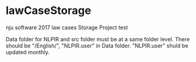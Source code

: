 # lawCaseStorage
nju software 2017 law cases Storage Project
test

Data folder for NLPIR and src folder must be at a same folder level. There should be "/English/", "NLPIR.user" in Data folder. "NLPIR.user" shuld be updated monthly. 

